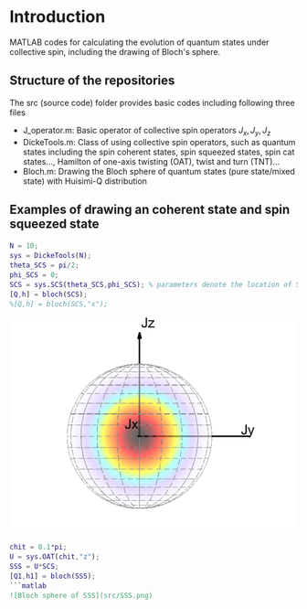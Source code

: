 # Introduction

MATLAB codes for calculating the evolution of quantum states under collective spin, including the drawing of Bloch's sphere.


## Structure of the repositories
The src (source code) folder provides basic codes including following three files
* J_operator.m: Basic operator of collective spin operators $J_x,J_y,J_z$
* DickeTools.m: Class of using collective spin operators, such as quantum states including the spin coherent states, spin squeezed states, spin cat states..., Hamilton of one-axis twisting (OAT), twist and turn (TNT)...
* Bloch.m:      Drawing the Bloch sphere of quantum states (pure state/mixed state) with Huisimi-Q distribution

## Examples of drawing an coherent state and spin squeezed state 
```matlab
N = 10;
sys = DickeTools(N);
theta_SCS = pi/2;
phi_SCS = 0;
SCS = sys.SCS(theta_SCS,phi_SCS); % parameters denote the location of SCS on Bloch sphere
[Q,h] = bloch(SCS);
%[Q,h] = bloch(SCS,"x");
```

![Bloch sphere of SCS](src/SCS.png) 


```matlab
chit = 0.1*pi;
U = sys.OAT(chit,"z");
SSS = U*SCS;
[Q1,h1] = bloch(SSS);
```matlab
![Bloch sphere of SSS](src/SSS.png) 
